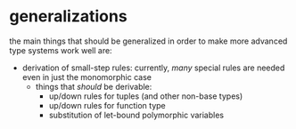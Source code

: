 # generalizations

the main things that should be generalized in order to make more advanced type systems work well are:

- derivation of small-step rules: currently, _many_ special rules are needed even in just the monomorphic case
  - things that _should_ be derivable:
    - up/down rules for tuples (and other non-base types)
    - up/down rules for function type
    - substitution of let-bound polymorphic variables
